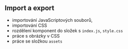 ## Import a export

- importování JavaScriptových souborů,
- importování CSS
- rozdělení komponent do složek s `index.js`, `style.css`
- práce s obrázky v CSS
- práce se složkou `assets`
